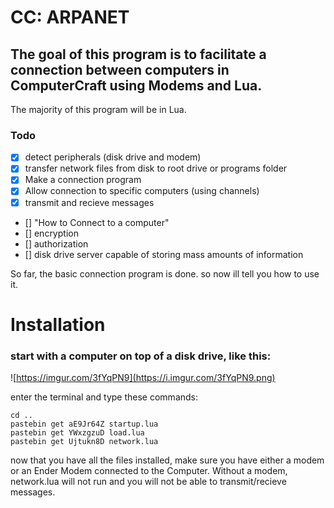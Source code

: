 
# CC: ARPANET

## The goal of this program is to facilitate a connection between computers in ComputerCraft using Modems and Lua. 
The majority of this program will be in Lua.

### Todo

- [x] detect peripherals (disk drive and modem)
- [x] transfer network files from disk to root drive or programs folder
- [x] Make a connection program
- [x] Allow connection to specific computers (using channels)
- [x] transmit and recieve messages
- [] "How to Connect to a computer" 
- [] encryption
- [] authorization
- [] disk drive server capable of storing mass amounts of information

So far, the basic connection program is done. so now ill tell you how to use it.

# Installation

### start with a computer on top of a disk drive, like this: 

![https://imgur.com/3fYqPN9](https://i.imgur.com/3fYqPN9.png)

enter the terminal and type these commands: 

```
cd ..
pastebin get aE9Jr64Z startup.lua
pastebin get YWxzgzuD load.lua
pastebin get Ujtukn8D network.lua
```
now that you have all the files installed, make sure you have either a modem or an Ender Modem connected to the Computer. Without a modem, network.lua will not run and you will not be able to transmit/recieve messages.
